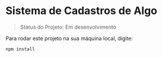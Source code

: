 <h1>Sistema de Cadastros de Algo</h1>

> Status do Projeto: Em desenvolvimento

Para rodar este projeto na sua máquina local, digite: 
```
npm install
```
